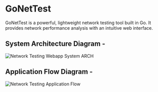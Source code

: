 # GoNetTest
GoNetTest is a powerful, lightweight network testing tool built in Go. It provides network performance analysis with an intuitive web interface.

## System Architecture Diagram -
![Network Testing Webapp System ARCH](https://github.com/user-attachments/assets/d4563d27-be0a-4aad-b78e-80f2e9b19865)

## Application Flow Diagram -
![Network Testing Application Flow](https://github.com/user-attachments/assets/272cf95b-0e15-4226-8ec4-3e1b6e47495d)
